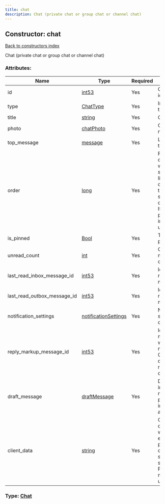 ```yaml
---
title: chat
description: Chat (private chat or group chat or channel chat)
---
```

## Constructor: chat  
[Back to constructors index](index.md)



Chat (private chat or group chat or channel chat)

### Attributes:

| Name     |    Type       | Required | Description |
|----------|---------------|----------|-------------|
|id|[int53](../types/int53.md) | Yes|Chat unique identifier|
|type|[ChatType](../types/ChatType.md) | Yes|Information about type of the chat|
|title|[string](../types/string.md) | Yes|Chat title|
|photo|[chatPhoto](../types/chatPhoto.md) | Yes|Chat photo, nullable|
|top\_message|[message](../types/message.md) | Yes|Last message in the chat, nullable|
|order|[long](../types/long.md) | Yes|Parameter by descending of which chats are sorted in the chat list. If order of two chats is equal, then they need to be sorted by id also in descending order. If order == 0, position of the chat in the list is undetermined|
|is\_pinned|[Bool](../types/Bool.md) | Yes|True, if the chat is pinned|
|unread\_count|[int](../types/int.md) | Yes|Count of unread messages in the chat|
|last\_read\_inbox\_message\_id|[int53](../types/int53.md) | Yes|Identifier of last read incoming message|
|last\_read\_outbox\_message\_id|[int53](../types/int53.md) | Yes|Identifier of last read outgoing message|
|notification\_settings|[notificationSettings](../types/notificationSettings.md) | Yes|Notification settings for this chat|
|reply\_markup\_message\_id|[int53](../types/int53.md) | Yes|Identifier of the message from which reply markup need to be used or 0 if there is no default custom reply markup in the chat|
|draft\_message|[draftMessage](../types/draftMessage.md) | Yes|Draft of a message in the chat, nullable. parse_mode in input_message_text always will be null|
|client\_data|[string](../types/string.md) | Yes|Client specified data, associated with the chat. For example, chat position or local chat notification settings may be stored here. Persistent if message db is used|



### Type: [Chat](../types/Chat.md)


